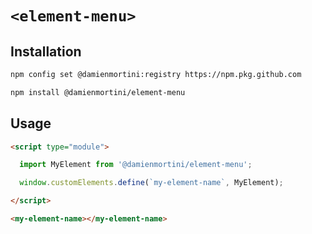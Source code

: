 # `<element-menu>`

## Installation

```sh
npm config set @damienmortini:registry https://npm.pkg.github.com

npm install @damienmortini/element-menu
```

## Usage
```html
<script type="module">

  import MyElement from '@damienmortini/element-menu';

  window.customElements.define(`my-element-name`, MyElement);

</script>

<my-element-name></my-element-name>
```
